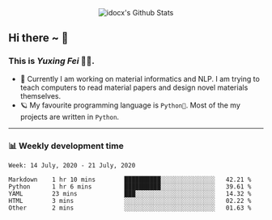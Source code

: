 
<div align="center">
    <img align="center" src="https://github-readme-stats.vercel.app/api?username=idocx&&show_icons=true" alt="idocx's Github Stats"></img>
</div>

## Hi there ~ 👋
### This is *Yuxing Fei* 🧑🏻. ‍

- 🚀 Currently I am working on material informatics and NLP. I am trying to teach computers to read material papers and design novel materials themselves.
- 🪐 My favourite programming language is `Python🐍`. Most of the my projects are written in `Python`.

---

### 📊 Weekly development time
<!--START_SECTION:waka-->
```text
Week: 14 July, 2020 - 21 July, 2020

Markdown    1 hr 10 mins        ██████████░░░░░░░░░░░░░░░   42.21 % 
Python      1 hr 6 mins         ██████████░░░░░░░░░░░░░░░   39.61 % 
YAML        23 mins             ███░░░░░░░░░░░░░░░░░░░░░░   14.32 % 
HTML        3 mins              ░░░░░░░░░░░░░░░░░░░░░░░░░   02.22 % 
Other       2 mins              ░░░░░░░░░░░░░░░░░░░░░░░░░   01.63 %
```
<!--END_SECTION:waka-->
